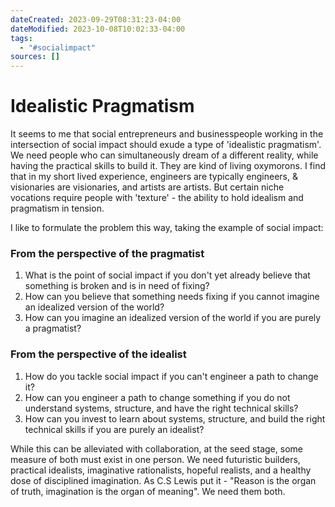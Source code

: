 ```yaml
---
dateCreated: 2023-09-29T08:31:23-04:00
dateModified: 2023-10-08T10:02:33-04:00
tags:
  - "#socialimpact"
sources: []
---
```


# Idealistic Pragmatism

It seems to me that social entrepreneurs and businesspeople working in the intersection of social impact should exude a type of 'idealistic pragmatism'. We need people who can simultaneously dream of a different reality, while having the practical skills to build it. They are kind of living oxymorons. I find that in my short lived experience, engineers are typically engineers, & visionaries are visionaries, and artists are artists. But certain niche vocations require people with 'texture' - the ability to hold idealism and pragmatism in tension.

I like to formulate the problem this way, taking the example of social impact:
### From the perspective of the pragmatist
1. What is the point of social impact if you don't yet already believe that something is broken and is in need of fixing? 
2. How can you believe that something needs fixing if you cannot imagine an idealized version of the world?
3. How can you imagine an idealized version of the world if you are purely a pragmatist?
### From the perspective of the idealist
1. How do you tackle social impact if you can't engineer a path to change it?
2. How can you engineer a path to change something if you do not understand systems, structure, and have the right technical skills?
4. How can you invest to learn about systems, structure, and build the right technical skills if you are purely an idealist?

While this can be alleviated with collaboration, at the seed stage, some measure of both must exist in one person. We need futuristic builders, practical idealists, imaginative rationalists, hopeful realists, and a healthy dose of disciplined imagination. As C.S Lewis put it - "Reason is the organ of truth, imagination is the organ of meaning". We need them both.